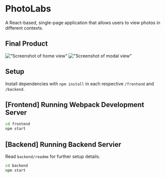 # PhotoLabs
A React-based, single-page application that allows users to view photos in different contexts.

## Final Product
!["Screenshot of home view"](/docs/home-route.png)
!["Screenshot of modal view"](/docs/modal-route.png)

## Setup

Install dependencies with `npm install` in each respective `/frontend` and `/backend`.

## [Frontend] Running Webpack Development Server

```sh
cd frontend
npm start
```

## [Backend] Running Backend Servier

Read `backend/readme` for further setup details.

```sh
cd backend
npm start
```